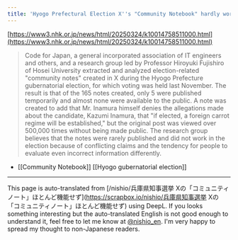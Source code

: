 ```yaml
---
title: 'Hyogo Prefectural Election X''s "Community Notebook" hardly works'
---
```


[https://www3.nhk.or.jp/news/html/20250324/k10014758511000.html](https://www3.nhk.or.jp/news/html/20250324/k10014758511000.html)
> Code for Japan, a general incorporated association of IT engineers and others, and a research group led by Professor Hiroyuki Fujishiro of Hosei University extracted and analyzed election-related "community notes" created in X during the Hyogo Prefecture gubernatorial election, for which voting was held last November.
>  The result is that of the 165 notes created, only 5 were published temporarily and almost none were available to the public.
>  A note was created to add that Mr. Inamura himself denies the allegations made about the candidate, Kazumi Inamura, that "if elected, a foreign carrot regime will be established," but the original post was viewed over 500,000 times without being made public.
>  The research group believes that the notes were rarely published and did not work in the election because of conflicting claims and the tendency for people to evaluate even incorrect information differently.

- [[Community Notebook]]
[[Hyogo gubernatorial election]]

---
This page is auto-translated from [/nishio/兵庫県知事選挙 Xの「コミュニティノート」ほとんど機能せず](https://scrapbox.io/nishio/兵庫県知事選挙 Xの「コミュニティノート」ほとんど機能せず) using DeepL. If you looks something interesting but the auto-translated English is not good enough to understand it, feel free to let me know at [@nishio_en](https://twitter.com/nishio_en). I'm very happy to spread my thought to non-Japanese readers.